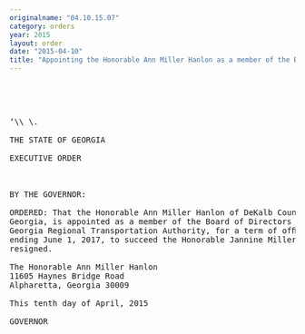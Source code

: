 ```yaml
---
originalname: "04.10.15.07"
category: orders
year: 2015
layout: order
date: "2015-04-10"
title: "Appointing the Honorable Ann Miller Hanlon as a member of the Board of Directors of the Georgia Regional Transportation Authority"
---
```

<pre>
   

 

‘\\ \.

THE STATE OF GEORGIA

EXECUTIVE ORDER

 

BY THE GOVERNOR:

ORDERED: That the Honorable Ann Miller Hanlon of DeKalb County,
Georgia, is appointed as a member of the Board of Directors of the
Georgia Regional Transportation Authority, for a term of ofﬁce
ending June 1, 2017, to succeed the Honorable Jannine Miller, who
resigned.

The Honorable Ann Miller Hanlon
11605 Haynes Bridge Road
Alpharetta, Georgia 30009

This tenth day of April, 2015

GOVERNOR

 

</pre>

